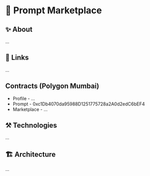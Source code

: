 # 🤖 Prompt Marketplace

## ✨ About

...

## 🔗 Links

...

## Contracts (Polygon Mumbai)

- Profile - ...
- Prompt - 0xc1Db4070da95988D1251775728a2A0d2edC6bEF4
- Marketplace - ...

## ⚒️ Technologies

...

## 🏗️ Architecture

...
